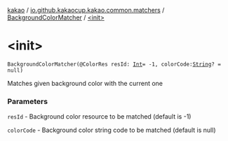 [kakao](../../index.md) / [io.github.kakaocup.kakao.common.matchers](../index.md) / [BackgroundColorMatcher](index.md) / [&lt;init&gt;](./-init-.md)

# &lt;init&gt;

`BackgroundColorMatcher(@ColorRes resId: `[`Int`](https://kotlinlang.org/api/latest/jvm/stdlib/kotlin/-int/index.html)` = -1, colorCode: `[`String`](https://kotlinlang.org/api/latest/jvm/stdlib/kotlin/-string/index.html)`? = null)`

Matches given background color with the current one

### Parameters

`resId` - Background color resource to be matched (default is -1)

`colorCode` - Background color string code to be matched (default is null)